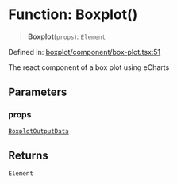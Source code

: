 # Function: Boxplot()

> **Boxplot**(`props`): `Element`

Defined in: [boxplot/component/box-plot.tsx:51](https://github.com/GeoDaCenter/openassistant/blob/1a6f158a9bc0914d446c35a467a546a572748a5e/packages/echarts/src/boxplot/component/box-plot.tsx#L51)

The react component of a box plot using eCharts

## Parameters

### props

[`BoxplotOutputData`](../type-aliases/BoxplotOutputData.md)

## Returns

`Element`
